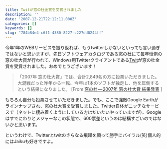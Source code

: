 ```yaml
---
title: Twitが窓の杜金賞を受賞されました
description: ''
date: '2007-12-21T22:12:11.000Z'
categories: []
keywords: []
slug: "784b84e4-c6f1-4380-8227-c227dd0244ff"
---
```

今年1年のWEBサービスを振り返れば、もうtwitterしかないといっても言い過ぎではないと思いますが、先日ソフトウェアカタログである窓の杜にて毎年恒例の窓の杜大賞が行われて、Windows用Twitterクライアントである[Twit](http://cheebow.info/chemt/archives/2007/04/twitterwindowst.html)が窓の杜金賞を受賞されました。おめでとうございます！

> 「2007年 窓の杜大賞」では、合計2,849名の方に投票いただきました。大混戦だった昨年から一転、今年は1本のソフトが独走し、他を圧倒するという結果になりました。 \[From [窓の杜 — 2007年 窓の杜大賞 結果発表](http://www.forest.impress.co.jp/prize/2007/result.html) \]

もちろん自分も投票させていただきました。でも、ここで強敵Google Earthがラインナップされ、窓の杜大賞を受賞しました。Twitter自体がニッチなサービスで（ネットに棲み着くようにしている方はだいたいやっていますが）、Googleはすでにわりとメジャーなこの状態で、600票差というのは結構すごいのではないかと思います。

というわけで、Twitterとtwitのさらなる飛躍を願って勝手にバイラル(笑)個人的にはJaikuも好きですよ。